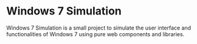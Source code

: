 # Windows 7 Simulation

Windows 7 Simulation is a small project to simulate the user interface and functionalities of Windows 7 using pure web components and libraries.
